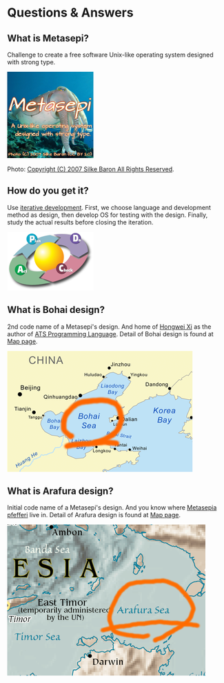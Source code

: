 # Questions & Answers

## What is Metasepi?

Challenge to create a free software Unix-like operating system designed with strong type.

![](img/metasepi_logo_v1_200x200.png)

Photo: [Copyright (C) 2007 Silke Baron All Rights Reserved](http://www.flickr.com/photos/silkebaron/931247866/).

## How do you get it?

Use [iterative development](http://en.wikipedia.org/wiki/Iterative_and_incremental_development).
First, we choose language and development method as design, then develop OS for testing with the design.
Finally, study the actual results before closing the iteration.

![](img/200px-PDCA_Cycle.svg.png)

## What is Bohai design?

2nd code name of a Metasepi's design.
And home of [Hongwei Xi](http://www.cs.bu.edu/~hwxi/) as the author of [ATS Programming Language](http://www.ats-lang.org/).
Detail of Bohai design is found at [Map page](map.html#bohai).

![](img/Bohaiseamap2.png)

## What is Arafura design?

Initial code name of a Metasepi's design.
And you know where [Metasepia pfefferi](http://en.wikipedia.org/wiki/Metasepia_pfefferi) live in.
Detail of Arafura design is found at [Map page](map.html#arafura).

![](img/arafura_map.png)
